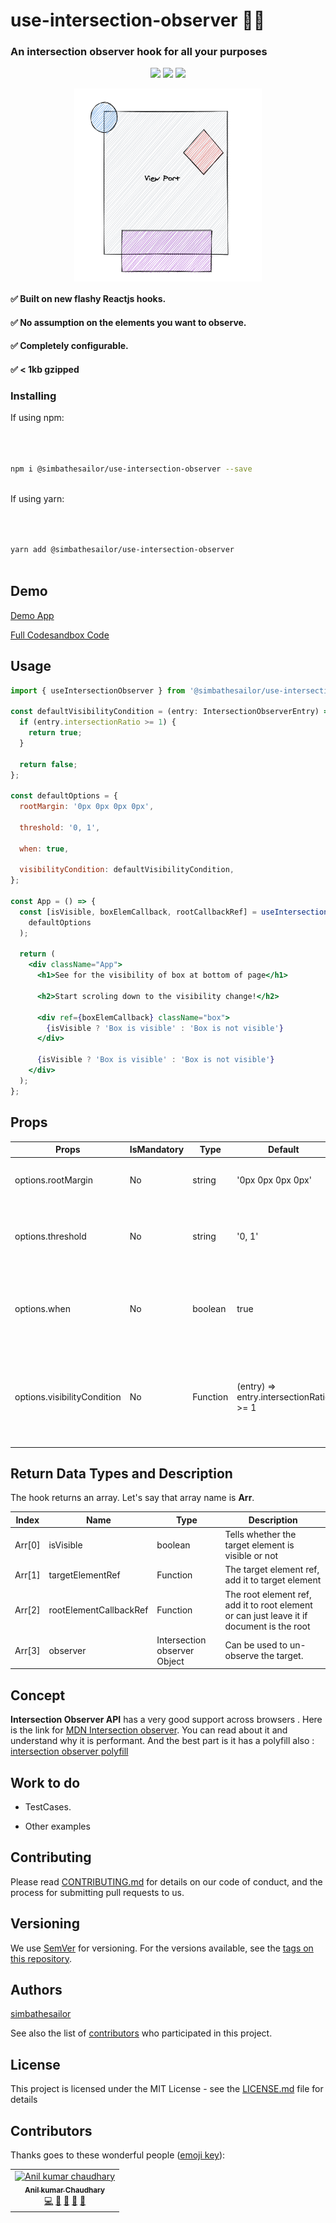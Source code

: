 # use-intersection-observer 🚦🚦

### An intersection observer hook for all your purposes</h3>

<p  align="center">

<img  src="https://badgen.net/npm/v/@simbathesailor/use-intersection-observer">

<img  src="https://badgen.net/bundlephobia/minzip/@simbathesailor/use-intersection-observer">

<img  src="https://badgen.net/npm/dw/@simbathesailor/use-intersection-observer">

</p>

<p  align="center"><img  src="demo-images/demo.png"  width="300"  align="center"></p>

#### ✅ Built on new flashy Reactjs hooks.

#### ✅ No assumption on the elements you want to observe.

#### ✅ Completely configurable.

#### ✅ < 1kb gzipped

### Installing

If using npm:

```sh



npm i @simbathesailor/use-intersection-observer --save



```

If using yarn:

```sh



yarn add @simbathesailor/use-intersection-observer



```

## Demo

[Demo App](https://ywwpb.csb.app/)

[Full Codesandbox Code](https://codesandbox.io/s/useintersectionobserver-ywwpb)

## Usage

```jsx
import { useIntersectionObserver } from '@simbathesailor/use-intersection-observer';

const defaultVisibilityCondition = (entry: IntersectionObserverEntry) => {
  if (entry.intersectionRatio >= 1) {
    return true;
  }

  return false;
};

const defaultOptions = {
  rootMargin: '0px 0px 0px 0px',

  threshold: '0, 1',

  when: true,

  visibilityCondition: defaultVisibilityCondition,
};

const App = () => {
  const [isVisible, boxElemCallback, rootCallbackRef] = useIntersectionObserver(
    defaultOptions
  );

  return (
    <div className="App">
      <h1>See for the visibility of box at bottom of page</h1>

      <h2>Start scroling down to the visibility change!</h2>

      <div ref={boxElemCallback} className="box">
        {isVisible ? 'Box is visible' : 'Box is not visible'}
      </div>

      {isVisible ? 'Box is visible' : 'Box is not visible'}
    </div>
  );
};
```

## Props

| Props                       | IsMandatory | Type     | Default                                 | Description                                                                 |
| --------------------------- | ----------- | -------- | --------------------------------------- | --------------------------------------------------------------------------- |
| options.rootMargin          | No          | string   | '0px 0px 0px 0px'                       | rootMargin top, left, bottom, right                                         |
| options.threshold           | No          | string   | '0, 1'                                  | proportion of element intersecting required to trigger the callback         |
| options.when                | No          | boolean  | true                                    | The flag which which make the observer active or inactive.                  |
| options.visibilityCondition | No          | Function | (entry) => entry.intersectionRatio >= 1 | Return boolean. It sets visibility to true when this function returns true. |

## Return Data Types and Description

The hook returns an array. Let's say that array name is **Arr**.

| Index  | Name                   | Type                         | Description                                                                               |
| ------ | ---------------------- | ---------------------------- | ----------------------------------------------------------------------------------------- |
| Arr[0] | isVisible              | boolean                      | Tells whether the target element is visible or not                                        |
| Arr[1] | targetElementRef       | Function                     | The target element ref, add it to target element                                          |
| Arr[2] | rootElementCallbackRef | Function                     | The root element ref, add it to root element or can just leave it if document is the root |
| Arr[3] | observer               | Intersection observer Object | Can be used to un-observe the target.                                                     |

## Concept

**Intersection Observer API** has a very good support across browsers . Here is the link for [MDN Intersection observer](https://developer.mozilla.org/en-US/docs/Web/API/Intersection_Observer_API#root-intersection-rectangle). You can read about it and understand why it is performant. And the best part is it has a polyfill also : [intersection observer polyfill](https://github.com/w3c/IntersectionObserver)

## Work to do

- TestCases.

* Other examples

## Contributing

Please read [CONTRIBUTING.md](CONTRIBUTING.md) for details on our code of conduct, and the process for submitting pull requests to us.

## Versioning

We use [SemVer](http://semver.org/) for versioning. For the versions available, see the [tags on this repository](https://github.com/your/project/tags).

## Authors

[simbathesailor](https://github.com/simbathesailor)

See also the list of [contributors](https://github.com/your/project/contributors) who participated in this project.

## License

This project is licensed under the MIT License - see the [LICENSE.md](LICENSE.md) file for details

## Contributors

Thanks goes to these wonderful people ([emoji key](https://github.com/all-contributors/all-contributors#emoji-key)):

<table><tr><td  align="center"><a  href="https://github.com/simbathesailor"><img  src="https://avatars2.githubusercontent.com/u/5938110?s=400&u=f94d3ad624faa17c799d7bbd88cf2d2170b26813&v=4"  width="100px;"  alt="Anil kumar chaudhary"/><br  /><sub><b>Anil kumar Chaudhary</b></sub></a><br  /><a  href="https://github.com/simbathesailor/use-intersection-observer/commits?author=simbathesailor"  title="Code">💻</a>  <a  href="#ideas-simbathesailor"  title="Ideas, Planning, & Feedback">🤔</a>  <a  href="#design-simbathesailor"  title="Design">🎨</a>  <a  href="https://github.com/simbathesailor/use-intersection-observer/commits?author=simbathesailor"  title="Documentation">📖</a>  <a  href="https://github.com/simbathesailor/use-intersection-observer/issues/created_by/simbathesailor"  title="Bug reports">🐛</a></td></tr></table>
